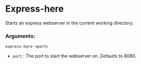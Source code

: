 # Express-here

Starts an express webserver in the current working directory.

### Arguments:

`express-here <port>`

- `port` : The port to start the webserver on. Defaults to 8080.